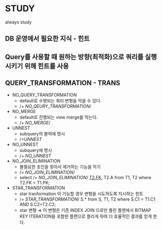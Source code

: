 # STUDY
always study

## DB 운영에서 필요한 지식 - 힌트
## Query를 사용할 때 원하는 방향(최적화)으로 쿼리를 실행시키기 위해 힌트를 사용

## QUERY_TRANSFORMATION - TRANS
  + NO_QUERY_TRANSFORMATION
    + default로 수행되는 쿼리 변형을 막을 수 있다.
    + /*+ NO_QEURY_TRANSFORMATION*/
  + NO_MERGE
    + default로 진행되는  view merge를 막는다.
    + /*+ NO_MERGE*/
  + UNNEST
    + subquery의 블럭에 명시
    + /*+UNNEST*
  + NO_UNNEST
    + subquery에 명시
    + /*+ NO_UNNEST*
  + NO_JOIN_ELIMINATION
      + 불필요한 조인을 찾아서 제거하는 기능을 막기
      + /*+ NO_JOIN_ELIMINATION*/
      + select /*+ NO_JOIN_ELIMINATION*/ [T2.FK](http://T2.FK), T2.A from T1, T2 where T2.FK = T1.PK;
  + STAR_TRANSFORMATION
    + star tranformation 이 가능할 경우 변형을 시도하도록 지시하는 힌트
    + /*+ STAR_TRANSFORMATION*/  S.* from S, T1, T2 where S.C1 = T1.C1 AND S.C2=T2.C2;
    + star 변형 ⇒ 이 변형은 기존 INDEX JOIN 으로만 풀린 플랜에서 BITMAP KEY ITERATION을 포함한 플랜으로 플리게 하여 더 효율적인 결과를 얻게 한다.
